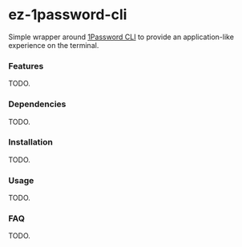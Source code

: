 # ez-1password-cli
Simple wrapper around [1Password CLI](https://1password.com/downloads/command-line) to provide an application-like experience on the terminal.

### Features

TODO.

### Dependencies

TODO.

### Installation

TODO.

### Usage

TODO.

### FAQ

TODO.